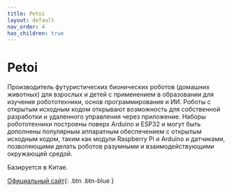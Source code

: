 ```yaml
---
title: Petoi
layout: default
nav_order: 4
has_children: true
---
```


# Petoi

Производитель футуристических бионических роботов (домашних животных) для взрослых и детей с применением в образовании для изучения робототехники, основ программирования и ИИ. Роботы с открытым исходным кодом открывают возможность для собственной разработки и удаленного управления через приложение. Наборы робототехники построены поверх Arduino и ESP32 и могут быть дополнены популярным аппаратным обеспечением с открытым исходным кодом, таким как модули Raspberry Pi и Arduino и датчиками, позволяющими делать роботов разумными и взаимодействующими окружающей средой.

Базируется в Китае.

[Официальный сайт](https://petoi.com){: .btn .btn-blue }



 
